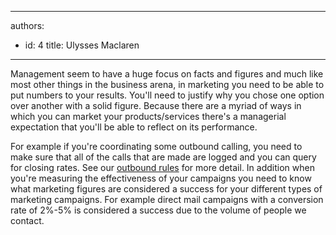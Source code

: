 

---
authors:
  - id: 4
    title: Ulysses Maclaren
---




<span class='intro'> <p>Management seem to have a huge focus on facts and figures and much like most other things in the business arena, in marketing you need to be able to put numbers to your results. You'll need to justify why you chose one option over another with a solid figure. Because there are a myriad of ways in which you can market your products/services there's a managerial expectation that you'll be able to reflect on its performance. </p> </span>

<p>​For example if you're coordinating some outbound calling, you need to make sure that all of the calls that are made are logged and you can query for closing rates. See our&#160;<a href="http&#58;//www.ssw.com.au/ssw/Standards/Rules/RulestoBetterOutboundCalls.aspx#Measure">outbound rules</a>​&#160;for more detail. In addition when you're measuring the effectiveness of your campaigns you need to know what marketing figures are considered a success for your different types of marketing campaigns. For example direct mail campaigns with a conversion rate of 2%-5% is considered a success due to the volume of people we contact.​</p>


